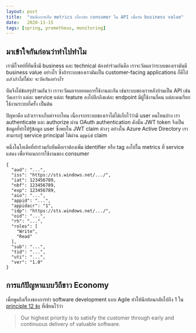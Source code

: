 ```yaml
---
layout: post
title:  "บันทึกการเก็บ metrics เกี่ยวกับ consumer ใน API เพื่อวัด business value"
date:   2020-11-15
tags: [spring, prometheus, monitoring]
---
```


## มาเข้าใจกันก่อนว่าทำไปทำไม

เรามีโจทย์ที่ทีมซึ่งมี business และ technical ต้องทำร่วมกันคือ เราจะวัดผลว่าระบบของเรามันมี business value อย่างไร ซึ่งถ้าระบบของเรามันเป็น customer-facing applications ก็ดีไป *แล้วถ้าไม่ใช่ละ จะวัดกันอย่างไร*  

ทีมจึงได้ข้อสรุปร่วมกันว่า เราจะวัดผลจากยอดการใช้งานละกัน เช่นระบบของเราหลังบ้านเป็น API เช่น วัดเอาว่า แต่ละ service แต่ละ feature ลงไปลึกถึงแต่ละ endpoint มีผู้ใช้งานกี่คน แต่ละคนเรียกใช้งานระบบกี่ครั้ง เป็นต้น  

ปัญหาคือ แล้วเราจะเก็บค่าจากไหน เนื่องจากระบบของเราไม่ได้เก็บไว้ว่ามี user คนไหนบ้าง เรา authenticate และ authorize ผ่าน OAuth authentication ดังนั้น JWT token จึงเป็นข้อมูลที่ทำให้รู้ข้อมูล user ซึ่งพบใน JWT claim ต่างๆ อย่างใน Azure Active Directory เราสามารถรู้ service principal ได้ผ่าน `appid` claim  

หนึ่งในไอเดียที่ทำร่วมกับทีมคือเราต้องเพิ่ม identifier หรือ tag ลงไปใน metrics ที่ service แสดง เพื่อจำแนกการใช้งานของ consumer  

```jsonc
{
  "aud": "...",
  "iss": "https://sts.windows.net/.../",
  "iat": 123456789,
  "nbf": 123456789,
  "exp": 123456789,
  "aio": "...",
  "appid": "...",
  "appidacr": "1",
  "idp": "https://sts.windows.net/.../",
  "oid": "...",
  "rh": "...",
  "roles": [
    "Write",
    "Read"
  ],
  "sub": "...",
  "tid": "...",
  "uti": "...",
  "ver": "1.0"
}
```

## การแก้ปัญหาแบบวิถีชาว Economy

<script src="https://gist.github.com/raksit31667/2bcfc3b06e65ada30f7569f0897f5623.js"></script>

เมื่อพูดถึงเรื่องของการทำ software development แบบ Agile ทำให้นึกย้อนกลับไปถึง 1 ใน [principle 12 ข้อ](https://agilemanifesto.org/principles.html) ที่เขียนไว้ว่า

> Our highest priority is to satisfy the customer through early and continuous delivery of valuable software.